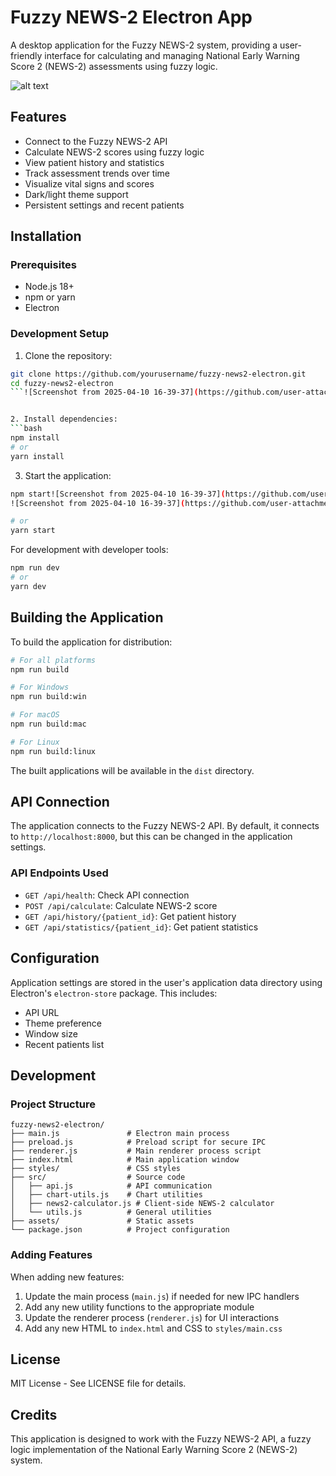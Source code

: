 # Fuzzy NEWS-2 Electron App

A desktop application for the Fuzzy NEWS-2 system, providing a user-friendly interface for calculating and managing National Early Warning Score 2 (NEWS-2) assessments using fuzzy logic.

![alt text](https://github.com/Troy-Kettle/fuzzy_news2_app/imgs/logo.png)

## Features

- Connect to the Fuzzy NEWS-2 API
- Calculate NEWS-2 scores using fuzzy logic
- View patient history and statistics
- Track assessment trends over time
- Visualize vital signs and scores
- Dark/light theme support
- Persistent settings and recent patients

## Installation

### Prerequisites

- Node.js 18+ 
- npm or yarn
- Electron

### Development Setup

1. Clone the repository:
```bash
git clone https://github.com/yourusername/fuzzy-news2-electron.git
cd fuzzy-news2-electron
```![Screenshot from 2025-04-10 16-39-37](https://github.com/user-attachments/assets/370b7351-98e9-4fba-b743-545004d08250)


2. Install dependencies:
```bash
npm install
# or
yarn install
```

3. Start the application:
```bash
npm start![Screenshot from 2025-04-10 16-39-37](https://github.com/user-attachments/assets/2251136a-873f-4f5a-8f88-283a30bb2811)
![Screenshot from 2025-04-10 16-39-37](https://github.com/user-attachments/assets/58300d7f-8317-4a18-9949-80169a2d70ae)

# or
yarn start
```

For development with developer tools:
```bash
npm run dev
# or
yarn dev
```

## Building the Application

To build the application for distribution:

```bash
# For all platforms
npm run build

# For Windows
npm run build:win

# For macOS
npm run build:mac

# For Linux
npm run build:linux
```

The built applications will be available in the `dist` directory.

## API Connection

The application connects to the Fuzzy NEWS-2 API. By default, it connects to `http://localhost:8000`, but this can be changed in the application settings.

### API Endpoints Used

- `GET /api/health`: Check API connection
- `POST /api/calculate`: Calculate NEWS-2 score
- `GET /api/history/{patient_id}`: Get patient history
- `GET /api/statistics/{patient_id}`: Get patient statistics

## Configuration

Application settings are stored in the user's application data directory using Electron's `electron-store` package. This includes:

- API URL
- Theme preference
- Window size
- Recent patients list

## Development

### Project Structure

```
fuzzy-news2-electron/
├── main.js               # Electron main process
├── preload.js            # Preload script for secure IPC
├── renderer.js           # Main renderer process script
├── index.html            # Main application window
├── styles/               # CSS styles
├── src/                  # Source code
│   ├── api.js            # API communication
│   ├── chart-utils.js    # Chart utilities
│   ├── news2-calculator.js # Client-side NEWS-2 calculator
│   └── utils.js          # General utilities
├── assets/               # Static assets
└── package.json          # Project configuration
```

### Adding Features

When adding new features:

1. Update the main process (`main.js`) if needed for new IPC handlers
2. Add any new utility functions to the appropriate module
3. Update the renderer process (`renderer.js`) for UI interactions
4. Add any new HTML to `index.html` and CSS to `styles/main.css`

## License

MIT License - See LICENSE file for details.

## Credits

This application is designed to work with the Fuzzy NEWS-2 API, a fuzzy logic implementation of the National Early Warning Score 2 (NEWS-2) system.
